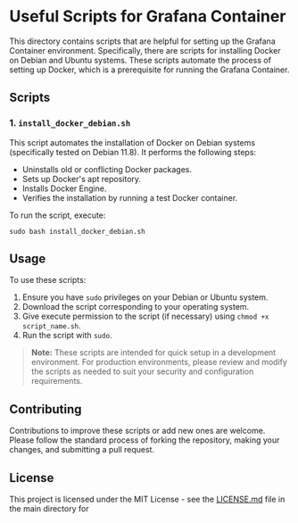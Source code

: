 # Useful Scripts for Grafana Container

This directory contains scripts that are helpful for setting up the Grafana Container environment. Specifically, there are scripts for installing Docker on Debian and Ubuntu systems. These scripts automate the process of setting up Docker, which is a prerequisite for running the Grafana Container.

## Scripts

### 1. `install_docker_debian.sh`
This script automates the installation of Docker on Debian systems (specifically tested on Debian 11.8). It performs the following steps:
- Uninstalls old or conflicting Docker packages.
- Sets up Docker's apt repository.
- Installs Docker Engine.
- Verifies the installation by running a test Docker container.

To run the script, execute:
```
sudo bash install_docker_debian.sh
```

## Usage
To use these scripts:
1. Ensure you have `sudo` privileges on your Debian or Ubuntu system.
2. Download the script corresponding to your operating system.
3. Give execute permission to the script (if necessary) using `chmod +x script_name.sh`.
4. Run the script with `sudo`.

> **Note:** These scripts are intended for quick setup in a development environment.
> For production environments, please review and modify the scripts as needed to suit your security and configuration requirements.

## Contributing
Contributions to improve these scripts or add new ones are welcome. Please follow the standard process of forking the repository, making your changes, and submitting a pull request.

## License
This project is licensed under the MIT License - see the [LICENSE.md](LICENSE.md) file in the main directory for

